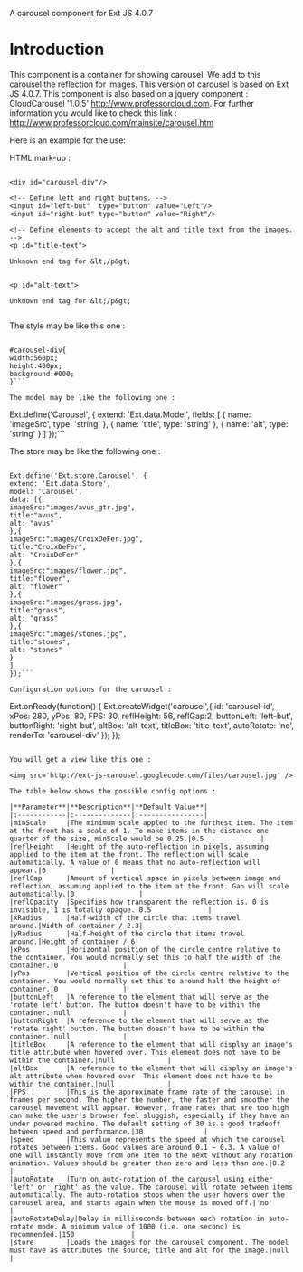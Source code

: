A carousel component for Ext JS 4.0.7

# Introduction #

This component is a container for showing carousel. We add to this carousel the reflection for images. This version of carousel is based on Ext JS 4.0.7.
This component is also based on a jquery component : CloudCarousel '1.0.5' <http://www.professorcloud.com>. For further information you would like to check this link : http://www.professorcloud.com/mainsite/carousel.htm

Here is an example for the use:

HTML mark-up :

```

<div id="carousel-div"/>

<!-- Define left and right buttons. -->
<input id="left-but"  type="button" value="Left"/>
<input id="right-but" type="button" value="Right"/>

<!-- Define elements to accept the alt and title text from the images. -->
<p id="title-text">

Unknown end tag for &lt;/p&gt;


<p id="alt-text">

Unknown end tag for &lt;/p&gt;


```

The style may be like this one :

```

#carousel-div{
width:560px;
height:400px;
background:#000;
}```

The model may be like the following one :

```

Ext.define('Carousel', {
extend: 'Ext.data.Model',
fields: [
{ name: 'imageSrc', type: 'string' },
{ name: 'title', type: 'string' },
{ name: 'alt', type: 'string' }
]
});```

The store may be like the following one :

```

Ext.define('Ext.store.Carousel', {
extend: 'Ext.data.Store',
model: 'Carousel',
data: [{
imageSrc:"images/avus_gtr.jpg",
title:"avus",
alt: "avus"
},{
imageSrc:"images/CroixDeFer.jpg",
title:"CroixDeFer",
alt: "CroixDeFer"
},{
imageSrc:"images/flower.jpg",
title:"flower",
alt: "flower"
},{
imageSrc:"images/grass.jpg",
title:"grass",
alt: "grass"
},{
imageSrc:"images/stones.jpg",
title:"stones",
alt: "stones"
}
]
});```

Configuration options for the carousel :

```

Ext.onReady(function() {
Ext.createWidget('carousel',{
id: 'carousel-id',
xPos: 280,
yPos: 80,
FPS: 30,
reflHeight: 56,
reflGap:2,
buttonLeft: 'left-but',
buttonRight: 'right-but',
altBox: 'alt-text',
titleBox: 'title-text',
autoRotate: 'no',
renderTo: 'carousel-div'
});
});
```

You will get a view like this one :

<img src='http://ext-js-carousel.googlecode.com/files/carousel.jpg' />

The table below shows the possible config options :

|**Parameter**|**Description**|**Default Value**|
|:------------|:--------------|:----------------|
|minScale     |The minimum scale appled to the furthest item. The item at the front has a scale of 1. To make items in the distance one quarter of the size, minScale would be 0.25.|0.5              |
|reflHeight   |Height of the auto-reflection in pixels, assuming applied to the item at the front. The reflection will scale automatically. A value of 0 means that no auto-reflection will appear.|0                |
|reflGap      |Amount of vertical space in pixels between image and reflection, assuming applied to the item at the front. Gap will scale automatically.|0                |
|reflOpacity  |Specifies how transparent the reflection is. 0 is invisible, 1 is totally opaque.|0.5              |
|xRadius      |Half-width of the circle that items travel around.|Width of container / 2.3|
|yRadius      |Half-height of the circle that items travel around.|Height of container / 6|
|xPos         |Horizontal position of the circle centre relative to the container. You would normally set this to half the width of the container.|0                |
|yPos         |Vertical position of the circle centre relative to the container. You would normally set this to around half the height of container.|0                |
|buttonLeft   |A reference to the element that will serve as the 'rotate left' button. The button doesn't have to be within the container.|null             |
|buttonRight  |A reference to the element that will serve as the 'rotate right' button. The button doesn't have to be within the container.|null             |
|titleBox     |A reference to the element that will display an image's title attribute when hovered over. This element does not have to be within the container.|null             |
|altBox       |A reference to the element that will display an image's alt attribute when hovered over. This element does not have to be within the container.|null             |
|FPS          |This is the approximate frame rate of the carousel in frames per second. The higher the number, the faster and smoother the carousel movement will appear. However, frame rates that are too high can make the user's browser feel sluggish, especially if they have an under powered machine. The default setting of 30 is a good tradeoff between speed and performance.|30               |
|speed        |This value represents the speed at which the carousel rotates between items. Good values are around 0.1 ~ 0.3. A value of one will instantly move from one item to the next without any rotation animation. Values should be greater than zero and less than one.|0.2              |
|autoRotate   |Turn on auto-rotation of the carousel using either 'left' or 'right' as the value. The carousel will rotate between items automatically. The auto-rotation stops when the user hovers over the carousel area, and starts again when the mouse is moved off.|'no'             |
|autoRotateDelay|Delay in milliseconds between each rotation in auto-rotate mode. A minimum value of 1000 (i.e. one second) is recommended.|150              |
|store        |Loads the images for the carousel component. The model must have as attributes the source, title and alt for the image.|null             |